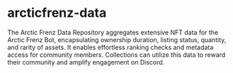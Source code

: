 # arcticfrenz-data
The Arctic Frenz Data Repository aggregates extensive NFT data for the Arctic Frenz Bot, encapsulating ownership duration, listing status, quantity, and rarity of assets. It enables effortless ranking checks and metadata access for community members. Collections can utilize this data to reward their community and amplify engagement on Discord.
